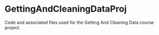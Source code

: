 GettingAndCleaningDataProj
==========================

Code and associated files used for the Getting And Cleaning Data course project.
